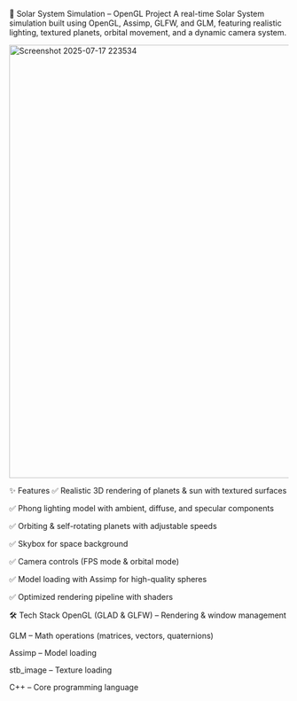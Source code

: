 🌌 Solar System Simulation – OpenGL Project
A real-time Solar System simulation built using OpenGL, Assimp, GLFW, and GLM, featuring realistic lighting, textured planets, orbital movement, and a dynamic camera system.


<img width="1015" height="782" alt="Screenshot 2025-07-17 223534" src="https://github.com/user-attachments/assets/3c707396-f38a-4c7b-bdf6-b0a7347f9b20" />



✨ Features
✅ Realistic 3D rendering of planets & sun with textured surfaces

✅ Phong lighting model with ambient, diffuse, and specular components

✅ Orbiting & self-rotating planets with adjustable speeds

✅ Skybox for space background

✅ Camera controls (FPS mode & orbital mode)

✅ Model loading with Assimp for high-quality spheres

✅ Optimized rendering pipeline with shaders

🛠 Tech Stack
OpenGL (GLAD & GLFW) – Rendering & window management

GLM – Math operations (matrices, vectors, quaternions)

Assimp – Model loading

stb_image – Texture loading

C++ – Core programming language

